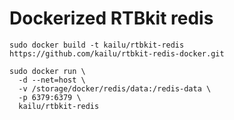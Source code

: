 ﻿Dockerized RTBkit redis
======

```
sudo docker build -t kailu/rtbkit-redis https://github.com/kailu/rtbkit-redis-docker.git

sudo docker run \
  -d --net=host \
  -v /storage/docker/redis/data:/redis-data \
  -p 6379:6379 \
  kailu/rtbkit-redis
```
